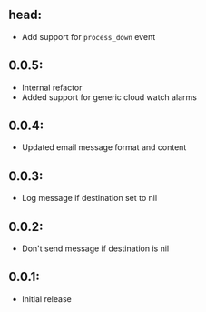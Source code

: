 ## head:

* Add support for `process_down` event

## 0.0.5:

* Internal refactor
* Added support for generic cloud watch alarms

## 0.0.4:

* Updated email message format and content

## 0.0.3:

* Log message if destination set to nil

## 0.0.2:

* Don't send message if destination is nil

## 0.0.1:

* Initial release
